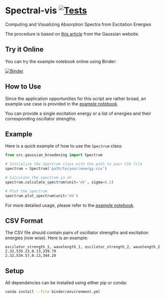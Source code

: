 # Spectral-vis [![Tests](https://github.com/tobias-fritz/Spectral-vis/actions/workflows/python-package-conda.yml/badge.svg)](https://github.com/tobias-fritz/Spectral-vis/actions/workflows/python-package-conda.yml)

Computing and Visualizing Absorption Spectra from Excitation Energies

The procedure is based on [this article](http://gaussian.com/uvvisplot/) from the Gaussian website.

## Try it Online

You can try the example notebook online using Binder:

[![Binder](https://mybinder.org/badge_logo.svg)](https://mybinder.org/v2/gh/tobias-fritz/Spectral-vis/HEAD)


## How to Use

Since the application opportunities for this script are rather broad, an example use case is provided in the [example notebook](./example.ipynb).

You can provide a single excitation energy or a list of energies and their corresponding oscillator strengths.

## Example

Here is a quick example of how to use the `Spectrum` class:

```python
from src.gaussian_broadening import Spectrum

# Initialize the Spectrum class with the path to your CSV file
spectrum = Spectrum('path/to/your/energy.csv')

# Calculate the spectrum in eV
spectrum.calculate_spectrum(unit='eV', sigma=0.2)

# Plot the spectrum
spectrum.plot_spectrum(unit='eV')
```

For more detailed usage, please refer to the [example notebook](./example.ipynb).

## CSV Format

The CSV file should contain pairs of oscillator strengths and excitation energies (row wise). Here is an example:

```csv
oscilator_strength_1, wavelength_1, oscilator_strength_2, wavelength_2
2.32,535.23,0.13,339.79 
2.32,534.57,0.13,344.20 
```

## Setup

All dependencies can be installed using either pip or conda:

```sh
conda install --file binder/environment.yml
```


